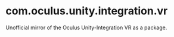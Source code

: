 # com.oculus.unity.integration.vr
Unofficial mirror of the Oculus Unity-Integration VR as a package.
